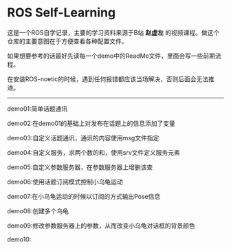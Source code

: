 # ROS Self-Learning

这是一个ROS自学记录，主要的学习资料来源于B站 **赵虚左** 的视频课程。做这个仓库的主要意图在于方便查看各种配置文件。

如果想要参考的话最好先读每一个demo中的ReadMe文件，里面会写一些前期流程。

在安装ROS-noetic的时候，遇到任何报错都应该当场解决，否则后面会无法推进。

-----------

demo01:简单话题通讯

demo02:在demo01的基础上对发布在话题上的信息添加了变量

demo03:自定义话题通讯，通讯的内容使用msg文件指定

demo04:自定义服务，求两个数的和，使用srv文件定义服务元素

demo05:自定义参数服务器，在参数服务器上增删该查

demo06:使用话题订阅模式控制小乌龟运动

demo07:在小乌龟运动的时候以订阅的方式输出Pose信息

demo08:创建多个乌龟

demo09:修改参数服务器上的参数，从而改变小乌龟对话框的背景颜色

demo10:
